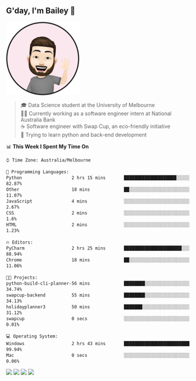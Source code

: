 ## G'day, I'm Bailey 👋

<img src="https://raw.githubusercontent.com/baely/baely/master/image.png" width="200px">

> 🎓 Data Science student at the University of Melbourne <br>
> 👨‍💻 Currently working as a software engineer intern  at National Australia Bank <br>
> ☕️ Software engineer with Swap Cup, an eco-friendly initiative <br>
> 🌱 Trying to learn python and back-end development

<!--START_SECTION:waka-->
📊 **This Week I Spent My Time On** 

```text
⌚︎ Time Zone: Australia/Melbourne

💬 Programming Languages: 
Python                   2 hrs 15 mins       ████████████████████░░░░░   82.87% 
Other                    18 mins             ██░░░░░░░░░░░░░░░░░░░░░░░   11.07% 
JavaScript               4 mins              ░░░░░░░░░░░░░░░░░░░░░░░░░   2.67% 
CSS                      2 mins              ░░░░░░░░░░░░░░░░░░░░░░░░░   1.6% 
HTML                     2 mins              ░░░░░░░░░░░░░░░░░░░░░░░░░   1.23%

🔥 Editors: 
PyCharm                  2 hrs 25 mins       ██████████████████████░░░   88.94% 
Chrome                   18 mins             ██░░░░░░░░░░░░░░░░░░░░░░░   11.06%

🐱‍💻 Projects: 
python-build-cli-planner-56 mins             ████████░░░░░░░░░░░░░░░░░   34.74% 
swapcup-backend          55 mins             ████████░░░░░░░░░░░░░░░░░   34.13% 
holidayplanner3          50 mins             ███████░░░░░░░░░░░░░░░░░░   31.12% 
swapcup                  0 secs              ░░░░░░░░░░░░░░░░░░░░░░░░░   0.01%

💻 Operating System: 
Windows                  2 hrs 43 mins       █████████████████████████   99.94% 
Mac                      0 secs              ░░░░░░░░░░░░░░░░░░░░░░░░░   0.06%

```


<!--END_SECTION:waka-->

[<img height="40px" src="https://img.icons8.com/ios-filled/2x/linkedin.png">](https://linkedin.com/in/baileybutler1)
[<img height="40px" src="https://img.icons8.com/ios-filled/2x/github.png">](https://github.com/baely)
[<img height="40px" src="https://img.icons8.com/ios-filled/2x/salesforce.png">](https://trailblazer.me/id/baileybutler)
[<img height="40px" src="https://img.icons8.com/ios-filled/2x/instagram.png">](https://instagram.com/bae1y)
